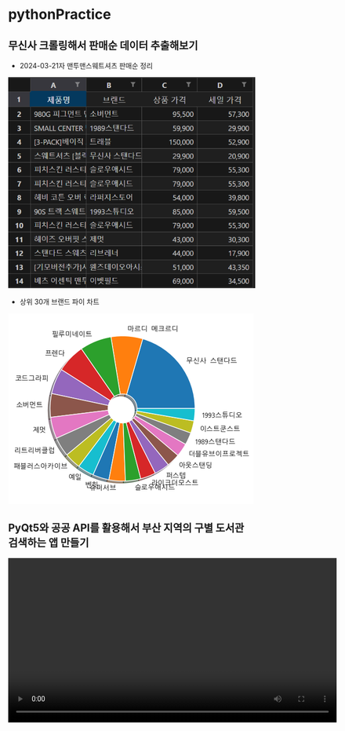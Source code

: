 # pythonPractice
## 무신사 크롤링해서 판매순 데이터 추출해보기
- 2024-03-21자 맨투맨스웨트셔츠 판매순 정리
<img src="https://raw.githubusercontent.com/KangJeongTaek/pythonPractice/main/images/image01.png" width="670px">

- 상위 30개 브랜드 파이 차트
<img src="https://raw.githubusercontent.com/KangJeongTaek/pythonPractice/main/images/image02.png">

## PyQt5와 공공 API를 활용해서 부산 지역의 구별 도서관 검색하는 앱 만들기
<video src="https://raw.githubusercontent.com/KangJeongTaek/pythonPractice/main/images/video01.mp4" width="670px">

## 공공 API를 활용해서 부산의 다리별 강수 범량 시각화 해보기
<img src="https://raw.githubusercontent.com/KangJeongTaek/pythonPractice/main/images/image03.png" width="670px">